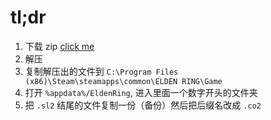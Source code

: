 
# tl;dr

1. 下载 zip <a href="./files/Seamless Co-op BETA 1.4.5-510-1-4-5-1676924101.zip" download>click me</a>
2. 解压
3. 复制解压出的文件到 `C:\Program Files (x86)\Steam\steamapps\common\ELDEN RING\Game`
4. 打开 `%appdata%/EldenRing`, 进入里面一个数字开头的文件夹
5. 把 `.sl2` 结尾的文件复制一份（备份）然后把后缀名改成 `.co2`
